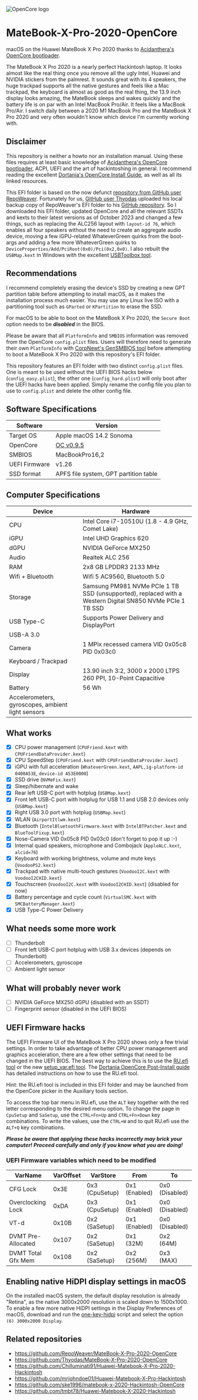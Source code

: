 ![OpenCore logo](https://github.com/acidanthera/OpenCorePkg/raw/master/Docs/Logos/OpenCore_with_text_Small.png)

# MateBook-X-Pro-2020-OpenCore
macOS on the Huawei MateBook X Pro 2020 thanks to [Acidanthera's OpenCore bootloader](https://github.com/acidanthera/OpenCorePkg).

The MateBook X Pro 2020 is a nearly perfect Hackintosh laptop. It looks almost like the real thing once you remove all the ugly Intel, Huawei and NVIDIA stickers from the palmrest. It sounds great with its 4 speakers, the huge trackpad supports all the native gestures and feels like a Mac trackpad, the keyboard is almost as good as the real thing, the 13.9 inch display looks amazing, the MateBook sleeps and wakes quickly and the battery life is on par with an Intel MacBook Pro/Air. It feels like a MacBook Pro/Air. I switch daily between a 2020 M1 MacBook Pro and the MateBook X Pro 2020 and very often wouldn't know which device I'm currently working with.

## Disclaimer
This repository is neither a howto nor an installation manual. Using these files requires at least basic knowledge of [Acidanthera's OpenCore bootloader](https://github.com/acidanthera/OpenCorePkg), ACPI, UEFI and the art of hackintoshing in general. I recommend reading the excellent [Dortania's OpenCore Install Guide](https://dortania.github.io/OpenCore-Install-Guide), as well as all its linked resources.

This EFI folder is based on the now defunct [repository from GitHub user RepoWeaver](https://github.com/RepoWeaver/MateBook-X-Pro-2020-OpenCore). Fortunately for us, [GitHub user Thyodas](https://github.com/Thyodas) uploaded his local backup copy of RepoWeaver's EFI folder to his [GitHub repository](https://github.com/Thyodas/MateBook-X-Pro-2020-OpenCore). 
So I downloaded his EFI folder, updated OpenCore and all the relevant SSDTs and kexts to their latest versions as of October 2023 and changed a few things, such as replacing the ALC256 layout with `layout-id 76`, which enables all four speakers without the need to create an aggregate audio device, moving a few iGPU-related WhateverGreen quirks from the boot-args and adding a few more WhateverGreen quirks to `DeviceProperties/Add/PciRoot(0x0)/Pci(0x2,0x0)`. I also rebuilt the `USBMap.kext` in Windows with the excellent [USBToolbox tool](https://github.com/USBToolBox/tool).

## Recommendations
I recommend completely erasing the device's SSD by creating a new GPT partition table before attempting to install macOS, as it makes the installation process much easier. You may use any Linux live ISO with a partitioning tool such as `GParted` or `KPartition` to erase the SSD.

For macOS to be able to boot on the MateBook X Pro 2020, the `Secure Boot` option needs to be _**disabled**_ in the BIOS.

Please be aware that all `PlatformInfo` and `SMBIOS` information was removed from the OpenCore `config.plist` files. Users will therefore need to generate their own `PlatformInfo` with [CorpNewt's GenSMBIOS tool](https://github.com/corpnewt/GenSMBIOS) before attempting to boot a MateBook X Pro 2020 with this repository's EFI folder.

This repository features an EFI folder with two distinct `config.plist` files. One is meant to be used without the UEFI BIOS hacks below (`config_easy.plist`), the other one (`config_hard.plist`) will only boot after the UEFI hacks have been applied. Simply rename the config file you plan to use to `config.plist` and delete the other config file.

## Software Specifications
| Software         | Version                            |
| ---------------- | ---------------------------------- |
| Target OS        | Apple macOS 14.2 Sonoma |
| OpenCore         | [OC v0.9.5](https://github.com/acidanthera/OpenCorePkg/releases/download/0.9.5/OpenCore-0.9.5-RELEASE.zip) |
| SMBIOS           | MacBookPro16,2 |
| UEFI Firmware    | v1.26 |
| SSD format       | APFS file system, GPT partition table |

## Computer Specifications
| Device           | Hardware                           |
| ---------------- | ---------------------------------- |
| CPU              | Intel Core i7-10510U (1.8 - 4.9 GHz, Comet Lake) |
| iGPU             | Intel UHD Graphics 620 |
| dGPU             | NVIDIA GeForce MX250 |
| Audio            | Realtek ALC 256 |
| RAM              | 2x8 GB LPDDR3 2133 MHz |
| Wifi + Bluetooth | Wifi 5 AC9560, Bluetooth 5.0 |
| Storage          | Samsung PM981 NVMe PCIe 1 TB SSD (unsupported), replaced with a Western Digital SN850 NVMe PCIe 1 TB SSD |
| USB Type-C | Supports Power Delivery and DisplayPort |
| USB-A 3.0| |
| Camera | 1 MPix recessed camera VID 0x05c8 PID 0x03c0 |
| Keyboard / Trackpad | |
| Display | 13.90 inch 3:2, 3000 x 2000 LTPS 260 PPI, 10-Point Capacitive |
| Battery | 56 Wh |
| Accelerometers, gyroscopes, ambient light sensors | |

## What works
- [x] CPU power management (`CPUFriend.kext` with `CPUFriendDataProvider.kext`)
- [x] CPU SpeedStep (`CPUFriend.kext` with `CPUFriendDataProvider.kext`)
- [x] iGPU with full acceleration (`WhateverGreen.kext`, `AAPL,ig-platform-id 0400A53E`, `device-id A53E0000`)
- [x] SSD drive (`NVMeFix.kext`)
- [x] Sleep/hibernate and wake
- [x] Rear left USB-C port with hotplug (`USBMap.kext`)
- [x] Front left USB-C port with hotplug for USB 1.1 and USB 2.0 devices only (`USBMap.kext`)
- [x] Right USB 3.0 port with hotplug (`USBMap.kext`)
- [x] WLAN (`AirportItlwm.kext`)
- [x] Bluetooth (`IntelBluetoothFirmware.kext` with `IntelBTPatcher.kext` and `BlueToolFixup.kext`)
- [x] Nose-Camera VID 0x05c8 PID 0x03c0 (don't forget to pop it up :-)
- [x] Internal quad speakers, microphone and Combojack (`AppleALC.kext`, `alcid=76`)
- [x] Keyboard with working brightness, volume and mute keys (`VoodooPS2.kext`)
- [x] Trackpad with native multi-touch gestures (`VoodooI2C.kext` with `VoodooI2CHID.kext`)
- [x] Touchscreen (`VoodooI2C.kext` with `VoodooI2CHID.kext`) (disabled for now)
- [x] Battery percentage and cycle count (`VirtualSMC.kext` with `SMCBatteryManager.kext`)
- [x] USB Type-C Power Delivery

## What needs some more work
- [ ] Thunderbolt
- [ ] Front left USB-C port hotplug with USB 3.x devices (depends on Thunderbolt)
- [ ] Accelerometers, gyroscope
- [ ] Ambient light sensor

## What will probably never work
- [ ] NVIDIA GeForce MX250 dGPU (disabled with an SSDT)
- [ ] Fingerprint sensor (disabled in the UEFI BIOS)

## UEFI Firmware hacks
The UEFI Firmware UI of the MateBook X Pro 2020 shows only a few trivial settings. In order to take advantage of better CPU power management and graphics acceleration, there are a few other settings that need to be changed in the UEFI BIOS. The best way to achieve this is to use the [RU.efi tool](http://ruexe.blogspot.com) or the new [setup_var.efi tool](https://github.com/datasone/setup_var.efi). The [Dortania OpenCore Post-Install guide](https://dortania.github.io/OpenCore-Post-Install/misc/msr-lock.html#turning-off-cfg-lock-manually) has detailed instructions on how to use the RU.efi tool.

Hint: the RU.efi tool is included in this EFI folder and may be launched from the OpenCore picker in the Auxiliary tools section.

To access the top bar menu in RU.efi, use the `ALT` key together with the red letter corresponding to the desired menu option. To change the page in `CpuSetup` and `SaSetup`, use the `CTRL+Fn+Up` and `CTRL+Fn+Down` key combinations. To write the values, use the `CTRL+W` and to quit RU.efi use the `ALT+Q` key combinations.

_**Please be aware that applying these hacks incorrectly may brick your computer! Proceed carefully and only if you know what you are doing!**_

### UEFI Firmware variables which need to be modified
| VarName | VarOffset | VarStore | From | To |
| ---------------- | -- | -- | --------- | --------- |
| CFG Lock | 0x3E | 0x3 (CpuSetup) | 0x1 (Enabled) | 0x0 (Disabled) |
| Overclocking Lock | 0xDA | 0x3 (CpuSetup) | 0x1 (Enabled) | 0x0 (Disabled) |
| VT-d | 0x10B | 0x2 (SaSetup) | 0x1 (Enabled) | 0x0 (Disabled) |
| DVMT Pre-Allocated | 0x107 | 0x2 (SaSetup) | 0x1 (32M) | 0x2 (64M) |
| DVMT Total Gfx Mem | 0x108 | 0x2 (SaSetup) | 0x2 (256M) | 0x3 (MAX) |

## Enabling native HiDPI display settings in macOS
On the installed macOS system, the default display resolution is already "Retina", as the native 3000x2000 resolution is scaled down to 1500x1000. To enable a few more native HiDPI settings in the Display Preferences of macOS, download and run the [one-key-hidpi](https://github.com/jlempen/one-key-hidpi) script and select the option `(6) 3000x2000 Display`.

## Related repositories
* https://github.com/RepoWeaver/MateBook-X-Pro-2020-OpenCore
* https://github.com/Thyodas/MateBook-X-Pro-2020-OpenCore
* https://github.com/Chilluminati91/Huawei-Matebook-X-Pro-2020-Hackintosh
* https://github.com/mrjohndoe01/Huawei-Matebook-X-Pro-Hackintosh
* https://github.com/ske1996/matebook-x-2020-Hackintosh-OpenCore
* https://github.com/tmbt78/Huawei-Matebook-X-2020-Hackintosh
